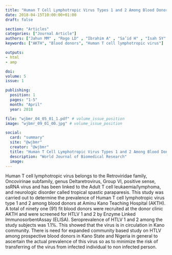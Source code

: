 ```yaml
---
title: "Human T Cell Lymphotropic Virus Types 1 and 2 Among Blood Donors in Aminu Kano Teaching Hospital"
date: 2018-04-15T10:00:00+01:00
draft: false

section: "Articles"
categories: ["Journal Article"]
authors: ["Jahun MM" , "Rogo LD" , "Ibrahim A" , "Sa’id H" , "Isah SY" , "Kumurya AS" , "Amadu M"]
keywords: ["AKTH", "Blood donors", "Human T cell lymphotropic virus"]

outputs: 
- html
- amp

doi:
volume: 5
issue: 1

publishing:
  position: 1
  pages: "1-5"
  month: "April"
  year: 2018

file: "wjbmr_04_05_01_1.pdf" # volume_issue_position
image: "wjbmr_09_01_00.jpg" # volume_issue_position

social:
  card: "summary"
  site: "@wjbmr"
  creator: "@wjbmr"
  title: "Human T Cell Lymphotropic Virus Types 1 and 2 Among Blood Donors in Aminu Kano Teaching Hospital"
  description: "World Journal of Biomedical Research"
  image:
---
```

Human T cell lymphotropic virus belongs to the Retroviridae family, Oncovirinae subfamily, genus
Deltaretrovirus, Group VI, positive sense, ssRNA virus and has been linked to the Adult T cell
leukaemia/lymphoma, and neurologic disorder called tropical spastic paraparesis. This study was carried out
to determine the prevalence of Human T cell lymphotropic virus type 1 and 2 among blood donors at Aminu
Kano Teaching Hospital (AKTH). A total of ninety one (91) fit blood donors were recruited at the donor clinic
AKTH and were screened for HTLV 1 and 2 by Enzyme Linked ImmunosorbentAssay (ELISA).
Seroprevalence of HTLV 1 and 2 among the study subjects was 1.1%. This showed that the virus is in
circulation in Kano community. There is need for expanded community based study on HTLV among
prospective blood donors in Kano State and Nigeria in general to ascertain the actual prevalence of this virus so
as to minimize the risk of transferring of the virus from infected individual to non infected person.